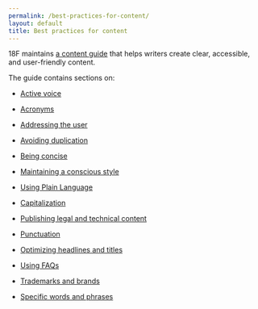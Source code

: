 ```yaml
---
permalink: /best-practices-for-content/
layout: default
title: Best practices for content
---
```


18F maintains [a content guide](https://pages.18f.gov/content-guide/) that helps writers create clear, accessible, and user-friendly content.

The guide contains sections on:

* [Active voice](https://pages.18f.gov/content-guide/active-voice/)

* [Acronyms](https://pages.18f.gov/content-guide/acronyms/)

* [Addressing the user](https://pages.18f.gov/content-guide/address-the-user/)

* [Avoiding duplication](https://pages.18f.gov/content-guide/avoid-duplication/)

* [Being concise](https://pages.18f.gov/content-guide/be-concise/)

* [Maintaining a conscious style](https://pages.18f.gov/content-guide/conscious-style/)

* [Using Plain Language](https://pages.18f.gov/content-guide/plain-language/)

* [Capitalization](https://pages.18f.gov/content-guide/capitalization/)

* [Publishing legal and technical content](https://pages.18f.gov/content-guide/legal-and-technical-content/)

* [Punctuation](https://pages.18f.gov/content-guide/punctuation/)

* [Optimizing headlines and titles](https://pages.18f.gov/content-guide/optimize-headings-and-titles/)

* [Using FAQs](https://pages.18f.gov/content-guide/faqs/)

* [Trademarks and brands](https://pages.18f.gov/content-guide/trademarks-and-brands/)

* [Specific words and phrases](https://pages.18f.gov/content-guide/specific-words-and-phrases/)
